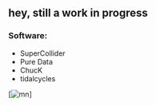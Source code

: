 ## hey, still a work in progress

### Software:
- SuperCollider
- Pure Data
- ChucK
- tidalcycles

[![mn](https://soundcloud.com/v1a1l1e1/mn-1)]
